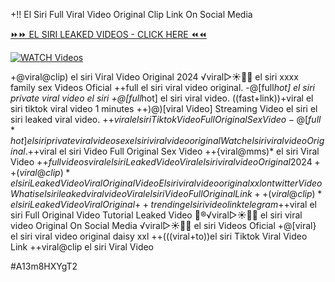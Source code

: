 +!! El Siri Full Viral Video Original Clip Link On Social Media


[⏩⏩ EL SIRI LEAKED VIDEOS - CLICK HERE ⏪⏪](https://mov24.shop/watch/el+siri)

[![WATCH Videos](https://i.imgur.com/dJHk4Zq.gif)](https://mov24.shop/watch/el+siri)




























+@viral@clip) el siri Viral Video Original 2024 ️√viral▷☀️👄💥 el siri xxxx family sex Videos Oficial
++full el siri viral video original. -@[full*hot] el siri private viral video el siri
+@[full*hot] el siri viral video. ((fast+link))+viral el siri tiktok viral video 1 minutes ++)@)[viral Video] Streaming Video el siri
el siri leaked viral video. +$+viral el siri Tiktok Video Full Original Sex Video -@[full*hot] el siri private viral video
sex el siri viral video original
{Watch} el siri viral video Original. +$+viral el siri Video Full Original Sex Video ++{viral@mms)* el siri Viral Video +$+full videos viral el siri Leaked Video {Viral} el siri viral video Original 2024 ++(viral@clip)* el siri Leaked Video Viral Original Video El siri viral video original xxl on twitter Video What is el siri leaked viral video Viral el siri Video Full Original Link ++(viral@clip)* el siri Leaked Video Viral Original {++trending} el siri video link telegram +$+viral el siri Full Original Video Tutorial Leaked Video
👙®️√viral▷☀️👄💥 el siri viral video Original On Social Media
️√viral▷☀️👄💥 el siri Videos Oficial +@[viral} el siri viral video original daisy xxl  ++(((viral+to))el siri Tiktok Viral Video Link ++viral@clip el siri Viral Video


#A13m8HXYgT2